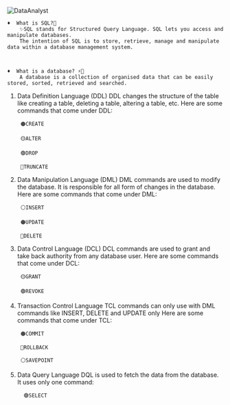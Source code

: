 
   ![DataAnalyst](https://github.com/DHEERAJCodes08/Data-Analytics./assets/117454470/3f4b7076-45a9-4d6d-b126-4668361c28fc)
      
         
    ♦️  What is SQL?🤔 
        ✨SQL stands for Structured Query Language. SQL lets you access and manipulate databases.
        The intention of SQL is to store, retrieve, manage and manipulate data within a database management system.
        
                
                        
    ♦️  What is a database? ⚡🤔
        A database is a collection of organised data that can be easily stored, sorted, retrieved and searched. 
         
            
      
1. Data Definition Language (DDL)
DDL changes the structure of the table like creating a table, deleting a table, altering a table, etc.
Here are some commands that come under DDL:


        🟠CREATE
                
        🟡ALTER 
                
        🟢DROP 
                
        🔵TRUNCATE  
         

2. Data Manipulation Language (DML)
DML commands are used to modify the database. It is responsible for all form of changes in the database.
Here are some commands that come under DML:


        ⚪INSERT 
                
        🟠UPDATE
                
        🔵DELETE    
         
        
3. Data Control Language (DCL)
DCL commands are used to grant and take back authority from any database user.
Here are some commands that come under DCL:

        🟡GRANT
                
        🟢REVOKE
        
4. Transaction Control Language
TCL commands can only use with DML commands like INSERT, DELETE and UPDATE only
Here are some commands that come under TCL:

        🟠COMMIT
                
        🔵ROLLBACK
                
        ⚪SAVEPOINT
        
                     
                                             
5. Data Query Language
DQL is used to fetch the data from the database.
It uses only one command:

         🟢SELECT





   
